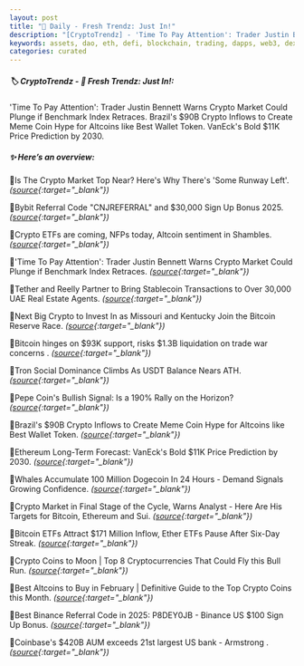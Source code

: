 ```yaml
---
layout: post
title: "🌇 Daily - Fresh Trendz: Just In!"
description: "[CryptoTrendz] - 'Time To Pay Attention': Trader Justin Bennett Warns Crypto Market Could Plunge if Benchmark Index Retraces. Brazil's $90B Crypto Inflows to Create Meme Coin Hype for Altcoins like Best Wallet Token. VanEck's Bold $11K Price Prediction by 2030."
keywords: assets, dao, eth, defi, blockchain, trading, dapps, web3, dex, blockchains, nft, dao
categories: curated
---
```


##### 🏷️  CryptoTrendz - 📌 *Fresh Trendz: Just In!:*

'Time To Pay Attention': Trader Justin Bennett Warns Crypto Market Could Plunge if Benchmark Index Retraces. Brazil's $90B Crypto Inflows to Create Meme Coin Hype for Altcoins like Best Wallet Token. VanEck's Bold $11K Price Prediction by 2030.

##### ✨ *Here’s an overview:*


🔹Is The Crypto Market Top Near? Here's Why There's 'Some Runway Left'. *([source](https://s.avyag.com/gcd5){:target="_blank"})*

🔹Bybit Referral Code "CNJREFERRAL" and $30,000 Sign Up Bonus 2025. *([source](https://s.avyag.com/4gh9){:target="_blank"})*

🔹Crypto ETFs are coming, NFPs today, Altcoin sentiment in Shambles. *([source](https://s.avyag.com/sula){:target="_blank"})*

🔹'Time To Pay Attention': Trader Justin Bennett Warns Crypto Market Could Plunge if Benchmark Index Retraces. *([source](https://s.avyag.com/1xwm){:target="_blank"})*

🔹Tether and Reelly Partner to Bring Stablecoin Transactions to Over 30,000 UAE Real Estate Agents. *([source](https://s.avyag.com/hf0m){:target="_blank"})*

🔹Next Big Crypto to Invest In as Missouri and Kentucky Join the Bitcoin Reserve Race. *([source](https://s.avyag.com/qzdg){:target="_blank"})*

🔹Bitcoin hinges on $93K support, risks $1.3B liquidation on trade war concerns . *([source](https://s.avyag.com/ff17){:target="_blank"})*

🔹Tron Social Dominance Climbs As USDT Balance Nears ATH. *([source](https://s.avyag.com/tesb){:target="_blank"})*

🔹Pepe Coin's Bullish Signal: Is a 190% Rally on the Horizon? *([source](https://s.avyag.com/ores){:target="_blank"})*

🔹Brazil's $90B Crypto Inflows to Create Meme Coin Hype for Altcoins like Best Wallet Token. *([source](https://s.avyag.com/qcdm){:target="_blank"})*

🔹Ethereum Long-Term Forecast: VanEck's Bold $11K Price Prediction by 2030. *([source](https://s.avyag.com/0mmz){:target="_blank"})*

🔹Whales Accumulate 100 Million Dogecoin In 24 Hours - Demand Signals Growing Confidence. *([source](https://s.avyag.com/rctk){:target="_blank"})*

🔹Crypto Market in Final Stage of the Cycle, Warns Analyst - Here Are His Targets for Bitcoin, Ethereum and Sui. *([source](https://s.avyag.com/wprj){:target="_blank"})*

🔹Bitcoin ETFs Attract $171 Million Inflow, Ether ETFs Pause After Six-Day Streak. *([source](https://s.avyag.com/yozb){:target="_blank"})*

🔹Crypto Coins to Moon | Top 8 Cryptocurrencies That Could Fly this Bull Run. *([source](https://s.avyag.com/illf){:target="_blank"})*

🔹Best Altcoins to Buy in February | Definitive Guide to the Top Crypto Coins this Month. *([source](https://s.avyag.com/r6ii){:target="_blank"})*

🔹Best Binance Referral Code in 2025: P8DEY0JB - Binance US $100 Sign Up Bonus. *([source](https://s.avyag.com/rmve){:target="_blank"})*

🔹Coinbase's $420B AUM exceeds 21st largest US bank - Armstrong . *([source](https://s.avyag.com/gq7m){:target="_blank"})*

